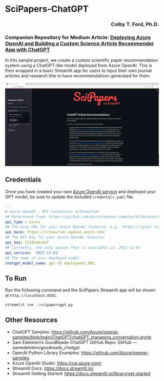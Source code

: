 # SciPapers-ChatGPT

<h3 align="right">Colby T. Ford, Ph.D.</h3>

### Companion Repository for Medium Article: [Deploying Azure OpenAI and Building a Custom Science Article Recommender App with ChatGPT](https://colbyford.medium.com/deploying-azure-openai-and-building-a-custom-science-article-recommender-app-with-chatgpt-a19ccf1f9860)

In this sample project, we create a custom scientific paper recommendation system using a ChatGPT-like model deployed from Azure OpenAI. This is then wrapped in a basic Streamlit app for users to input their own journal articles and research title to have recommendatiosn generated for them.

![](img/screenshot.png)


## Credentials

Once you have created your own [Azure OpenAI service](https://portal.azure.com/#create/Microsoft.CognitiveServicesOpenAI) and deployed your GPT model, be sure to update the included `credentals.yaml` file.

```yaml
---
# Azure OpenAI - API Connection Information
## Referenced from: https://github.com/Azure/openai-samples/blob/main/ChatGPT/chatGPT_managing_conversation.ipynb
api_type : azure
## The base URL for your Azure OpenAI resource. e.g. "https://<your resource name>.openai.azure.com"
api_base: https://<resource>.openai.azure.com/
## The API key for your Azure OpenAI resource.
api_key: 12345abcdef
## Currently, the only option that is available is: 2022-12-01
api_version: '2022-12-01'
## The name of your deployed model
chatgpt_model_name: gpt-35_deployment_001
```

## To Run
Run the following command and the SciPapers Streamlit app will be shown at `http://localhost:8501`.
```bash
streamlit run .\scipapersgpt.py 
```

## Other Resources
- ChatGPT Samples: https://github.com/Azure/openai-samples/blob/main/ChatGPT/chatGPT_managing_conversation.ipynb
- Sam Edelstein’s GoodReads-ChatGPT GitHub Repo: GitHub — samedelstein/goodreads_chatgpt
- OpenAI Python Library Examples: https://github.com/Azure/openai-samples
- Azure OpenAI Studio: https://oai.azure.com/
- Streamlit Docs: https://docs.streamlit.io/
- Streamlit Getting Started: https://docs.streamlit.io/library/get-started
